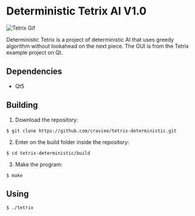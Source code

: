 # Deterministic Tetrix AI V1.0
![Tetrix Gif](https://github.com/craviee/tetrix-deterministic/blob/master/animation.gif "")

Deterministic Tetrix is a project of deterministic AI that uses greedy algorithm without lookahead on the next piece.
The GUI is from the Tetrix example project on Qt.

## Dependencies

* Qt5

## Building

1. Download the repository:
```
$ git clone https://github.com/craviee/tetrix-deterministic.git
```

2. Enter on the build folder inside the repository:
```
$ cd tetrix-deterministic/build
```

3. Make the program:
```
$ make
```

## Using

```
$ ./tetrix
```
